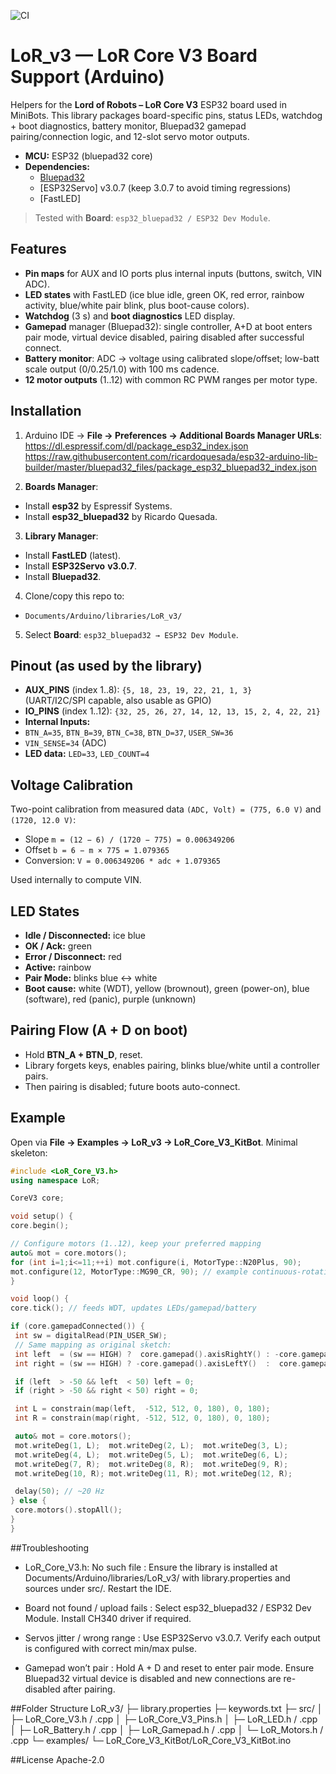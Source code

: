 ![CI](https://github.com/LordofRobots/LoR_v3/actions/workflows/ci.yml/badge.svg)
 
# LoR_v3 — LoR Core V3 Board Support (Arduino)

Helpers for the **Lord of Robots – LoR Core V3** ESP32 board used in MiniBots.
This library packages board-specific pins, status LEDs, watchdog + boot diagnostics,
battery monitor, Bluepad32 gamepad pairing/connection logic, and 12-slot servo
motor outputs.

- **MCU:** ESP32 (bluepad32 core)
- **Dependencies:**
  - [Bluepad32](https://github.com/ricardoquesada/bluepad32)
  - [ESP32Servo] v3.0.7 (keep 3.0.7 to avoid timing regressions)
  - [FastLED]

> Tested with **Board**: `esp32_bluepad32 / ESP32 Dev Module`.

## Features

- **Pin maps** for AUX and IO ports plus internal inputs (buttons, switch, VIN ADC).
- **LED states** with FastLED (ice blue idle, green OK, red error, rainbow activity,
  blue/white pair blink, plus boot-cause colors).
- **Watchdog** (3 s) and **boot diagnostics** LED display.
- **Gamepad** manager (Bluepad32): single controller, A+D at boot enters pair mode,
  virtual device disabled, pairing disabled after successful connect.
- **Battery monitor**: ADC -> voltage using calibrated slope/offset; low-batt scale
  output (0/0.25/1.0) with 100 ms cadence.
- **12 motor outputs** (1..12) with common RC PWM ranges per motor type.

## Installation

1. Arduino IDE → **File → Preferences → Additional Boards Manager URLs**:
https://dl.espressif.com/dl/package_esp32_index.json
https://raw.githubusercontent.com/ricardoquesada/esp32-arduino-lib-builder/master/bluepad32_files/package_esp32_bluepad32_index.json

2. **Boards Manager**:
- Install **esp32** by Espressif Systems.
- Install **esp32_bluepad32** by Ricardo Quesada.
3. **Library Manager**:
- Install **FastLED** (latest).
- Install **ESP32Servo** **v3.0.7**.
- Install **Bluepad32**.
4. Clone/copy this repo to:
- `Documents/Arduino/libraries/LoR_v3/`
5. Select **Board**: `esp32_bluepad32 → ESP32 Dev Module`.

## Pinout (as used by the library)

- **AUX_PINS** (index 1..8): `{5, 18, 23, 19, 22, 21, 1, 3}`  
(UART/I2C/SPI capable, also usable as GPIO)
- **IO_PINS** (index 1..12): `{32, 25, 26, 27, 14, 12, 13, 15, 2, 4, 22, 21}`
- **Internal Inputs:**  
- `BTN_A=35`, `BTN_B=39`, `BTN_C=38`, `BTN_D=37`, `USER_SW=36`
- `VIN_SENSE=34` (ADC)
- **LED data:** `LED=33`, `LED_COUNT=4`

## Voltage Calibration

Two-point calibration from measured data `(ADC, Volt) = (775, 6.0 V)` and `(1720, 12.0 V)`:

- Slope `m = (12 − 6) / (1720 − 775) = 0.006349206`
- Offset `b = 6 − m × 775 = 1.079365`
- Conversion: `V = 0.006349206 * adc + 1.079365`

Used internally to compute VIN.

## LED States

- **Idle / Disconnected:** ice blue
- **OK / Ack:** green
- **Error / Disconnect:** red
- **Active:** rainbow
- **Pair Mode:** blinks blue ↔ white
- **Boot cause:** white (WDT), yellow (brownout), green (power-on), blue (software),
red (panic), purple (unknown)

## Pairing Flow (A + D on boot)

- Hold **BTN_A + BTN_D**, reset.
- Library forgets keys, enables pairing, blinks blue/white until a controller pairs.
- Then pairing is disabled; future boots auto-connect.

## Example

Open via **File → Examples → LoR_v3 → LoR_Core_V3_KitBot**. Minimal skeleton:

```cpp
#include <LoR_Core_V3.h>
using namespace LoR;

CoreV3 core;

void setup() {
core.begin();

// Configure motors (1..12), keep your preferred mapping
auto& mot = core.motors();
for (int i=1;i<=11;++i) mot.configure(i, MotorType::N20Plus, 90);
mot.configure(12, MotorType::MG90_CR, 90); // example continuous-rotation
}

void loop() {
core.tick(); // feeds WDT, updates LEDs/gamepad/battery

if (core.gamepadConnected()) {
 int sw = digitalRead(PIN_USER_SW);
 // Same mapping as original sketch:
 int left  = (sw == HIGH) ?  core.gamepad().axisRightY() : -core.gamepad().axisRightY();
 int right = (sw == HIGH) ? -core.gamepad().axisLeftY()  :  core.gamepad().axisLeftY();

 if (left  > -50 && left  < 50) left = 0;
 if (right > -50 && right < 50) right = 0;

 int L = constrain(map(left,  -512, 512, 0, 180), 0, 180);
 int R = constrain(map(right, -512, 512, 0, 180), 0, 180);

 auto& mot = core.motors();
 mot.writeDeg(1, L);  mot.writeDeg(2, L);  mot.writeDeg(3, L);
 mot.writeDeg(4, L);  mot.writeDeg(5, L);  mot.writeDeg(6, L);
 mot.writeDeg(7, R);  mot.writeDeg(8, R);  mot.writeDeg(9, R);
 mot.writeDeg(10, R); mot.writeDeg(11, R); mot.writeDeg(12, R);

 delay(50); // ~20 Hz
} else {
 core.motors().stopAll();
}
}
```

##Troubleshooting
- LoR_Core_V3.h: No such file : Ensure the library is installed at Documents/Arduino/libraries/LoR_v3/ with library.properties
and sources under src/. Restart the IDE.

- Board not found / upload fails : Select esp32_bluepad32 / ESP32 Dev Module. Install CH340 driver if required.

- Servos jitter / wrong range : Use ESP32Servo v3.0.7. Verify each output is configured with correct min/max pulse.

- Gamepad won’t pair : Hold A + D and reset to enter pair mode. Ensure Bluepad32 virtual device is disabled and new connections are re-disabled after pairing.

##Folder Structure
LoR_v3/
├─ library.properties
├─ keywords.txt
├─ src/
│  ├─ LoR_Core_V3.h / .cpp
│  ├─ LoR_Core_V3_Pins.h
│  ├─ LoR_LED.h / .cpp
│  ├─ LoR_Battery.h / .cpp
│  ├─ LoR_Gamepad.h / .cpp
│  └─ LoR_Motors.h / .cpp
└─ examples/
   └─ LoR_Core_V3_KitBot/LoR_Core_V3_KitBot.ino

##License
Apache-2.0
